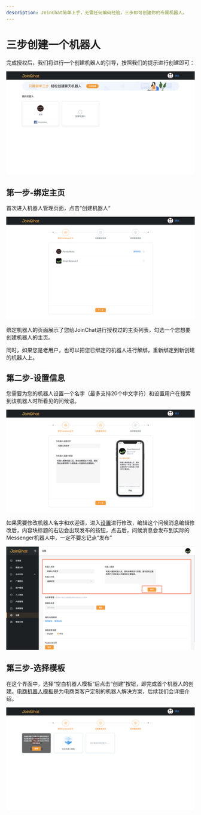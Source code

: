 ```yaml
---
description: JoinChat简单上手，无需任何编码经验，三步即可创建你的专属机器人。
---
```


# 三步创建一个机器人

完成授权后，我们将进行一个创建机器人的引导，按照我们的提示进行创建即可：

![&#x673A;&#x5668;&#x4EBA;&#x7BA1;&#x7406;&#x9875;&#x9762;](../.gitbook/assets/image%20%281%29.png)

## 第一步-绑定主页

首次进入机器人管理页面，点击“创建机器人“

![&#x7ED1;&#x5B9A;&#x673A;&#x5668;&#x4EBA;](../.gitbook/assets/image%20%2857%29.png)

绑定机器人的页面展示了您给JoinChat进行授权过的主页列表，勾选一个您想要创建机器人的主页。

同时，如果您是老用户，也可以把您已绑定的机器人进行解绑，重新绑定到新创建的机器人上。

## 第二步-设置信息

您需要为您的机器人设置一个名字（最多支持20个中文字符）和设置用户在搜索到该机器人时所看见的问候语。

![&#x8BBE;&#x7F6E;&#x57FA;&#x7840;&#x4FE1;&#x606F;](../.gitbook/assets/image%20%2848%29.png)

如果需要修改机器人名字和欢迎语，进入[设置](../untitled/she-zhi.md)进行修改，编辑这个问候消息编辑修改后，内容块标题的右边会出现发布的按钮，点击后，问候消息会发布到实际的Messenger机器人中，一定不要忘记点“发布”

![&#x4FEE;&#x6539;&#x673A;&#x5668;&#x4EBA;&#x57FA;&#x7840;&#x4FE1;&#x606F;](../.gitbook/assets/image%20%2835%29.png)

## 第三步-选择模板

在这个界面中，选择“空白机器人模板“后点击“创建”按钮，即完成首个机器人的创建。[电商机器人模板](../advanced-functions/dian-shang-guan-li-1.md)是为电商类客户定制的机器人解决方案，后续我们会详细介绍。

![&#x9009;&#x62E9;&#x6A21;&#x677F;](../.gitbook/assets/image%20%2822%29.png)



